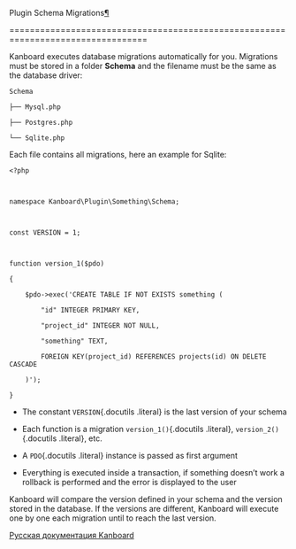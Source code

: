 Plugin Schema Migrations[¶](#plugin-schema-migrations "Ссылка на этот заголовок")

=================================================================================



Kanboard executes database migrations automatically for you. Migrations must be stored in a folder **Schema** and the filename must be the same as the database driver:



    Schema

    ├── Mysql.php

    ├── Postgres.php

    └── Sqlite.php



Each file contains all migrations, here an example for Sqlite:



    <?php



    namespace Kanboard\Plugin\Something\Schema;



    const VERSION = 1;



    function version_1($pdo)

    {

        $pdo->exec('CREATE TABLE IF NOT EXISTS something (

            "id" INTEGER PRIMARY KEY,

            "project_id" INTEGER NOT NULL,

            "something" TEXT,

            FOREIGN KEY(project_id) REFERENCES projects(id) ON DELETE CASCADE

        )');

    }



-   The constant `VERSION`{.docutils .literal} is the last version of your schema

-   Each function is a migration `version_1()`{.docutils .literal}, `version_2()`{.docutils .literal}, etc.

-   A `PDO`{.docutils .literal} instance is passed as first argument

-   Everything is executed inside a transaction, if something doesn’t work a rollback is performed and the error is displayed to the user



Kanboard will compare the version defined in your schema and the version stored in the database. If the versions are different, Kanboard will execute one by one each migration until to reach the last version.



 



 



 



 



 



 



[Русская документация Kanboard](http://kanboard.ru/doc/)

